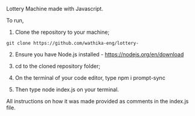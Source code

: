 Lottery Machine made with Javascript.

To run,
 
1. Clone the repository to your machine;
```
git clone https://github.com/wathika-eng/lottery-
```
2. Ensure you have Node.js installed - https://nodejs.org/en/download

3. cd to the cloned repository folder;

4. On the terminal of your code editor, type npm i prompt-sync

5. Then type node index.js on your terminal.

All instructions on how it was made provided as comments in the index.js file.
